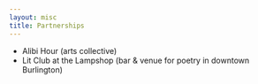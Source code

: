 ```yaml
---
layout: misc
title: Partnerships
---
```

* Alibi Hour (arts collective)
* Lit Club at the Lampshop (bar & venue for poetry in downtown Burlington)

